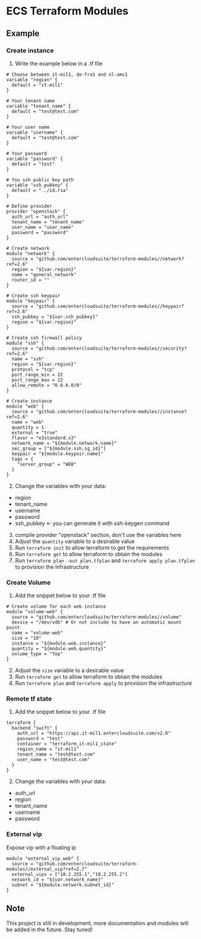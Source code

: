 # ECS Terraform Modules

## Example

### Create instance

1. Write the example below in a .tf file

```
# Choose between it-mil1, de-fra1 and nl-ams1
variable "region" {
  default = "it-mil1"
}

# Your tenant name
variable "tenant_name" {
  default = "test@test.com"
}

# Your user name
variable "username" {
  default = "test@test.com"
}

# Your password
variable "password" {
  default = "test"
}

# You ssh public key path
variable "ssh_pubkey" {
  default = "../id.rsa"
}

# Define provider
provider "openstack" {
  auth_url = "auth_url"
  tenant_name = "tenant_name"
  user_name = "user_name"
  password = "password"
}

# Create network
module "network" {
  source = "github.com/entercloudsuite/terraform-modules//network?ref=2.6"
  region = "${var.region}"
  name = "general_network"
  router_id = ""
}

# Create ssh keypair
module "keypair" {
  source = "github.com/entercloudsuite/terraform-modules//keypair?ref=2.6"
  ssh_pubkey = "${var.ssh_pubkey}"
  region = "${var.region}"
}

# Create ssh firewall policy
module "ssh" {
  source = "github.com/entercloudsuite/terraform-modules//security?ref=2.6"
  name = "ssh"
  region = "${var.region}"
  protocol = "tcp"
  port_range_min = 22
  port_range_max = 22
  allow_remote = "0.0.0.0/0"
}

# Create instance
module "web" {
  source = "github.com/entercloudsuite/terraform-modules//instance?ref=2.6"
  name = "web"
  quantity = 1
  external = "true"
  flavor = "e3standard.x3"
  network_name = "${module.network.name}"
  sec_group = ["${module.ssh.sg_id}"]
  keypair = "${module.keypair.name}"
  tags = {
    "server_group" = "WEB"
  }
}
```

2. Change the variables with your data:
* region
* tenant_name
* username
* password
* ssh_pubkey <- you can generate it with ssh-keygen command

3. compile provider "openstack" section, don't use the variables here
4. Adjust the `quantity` variable to a desirable value
5. Run `terraform init` to allow terraform to get the requirements
6. Run `terraform get` to allow terraform to obtain the modules
7. Run `terraform plan -out plan.tfplan` and `terraform apply plan.tfplan` to provision the infrastructure

### Create Volume

1. Add the snippet below to your .tf file

```
# Create volume for each web instance
module "volume-web" {
  source = "github.com/entercloudsuite/terraform-modules//volume"
  device = "/dev/vdb" # Or not include to have an automatic mount point
  name = "volume-web"
  size = "10"
  instance = "${module.web.instance}"
  quantity = "${module.web.quantity}"
  volume_type = "Top"
}
```

2. Adjust the `size` variable to a desirable value
3. Run `terraform get` to allow terraform to obtain the modules
4. Run `terraform plan` and `terraform apply` to provision the infrastructure

### Remote tf state

1. Add the snippet below to your .tf file
```
terraform {
  backend "swift" {
    auth_url = "https://api.it-mil1.entercloudsuite.com/v2.0"
    password = "test"
    container = "terraform_it-mil1_state"
    region_name = "it-mil1"
    tenant_name = "test@test.com"
    user_name = "test@test.com"
  }
}
```
2. Change the variables with your data:
* auth_url
* region
* tenant_name
* username
* password


### External vip

Expose vip with a floating ip

```
module "external_vip_web" {
  source = "github.com/entercloudsuite/terraform-modules//external_vip?ref=2.7"
  external_vips = ["10.2.255.1","10.2.255.2"]
  network_id = "${var.network_name}"
  subnet = "${module.network.subnet_id}"
}
```

## Note
This project is still in development, more documentation and modules will be added in the future. Stay tuned!
